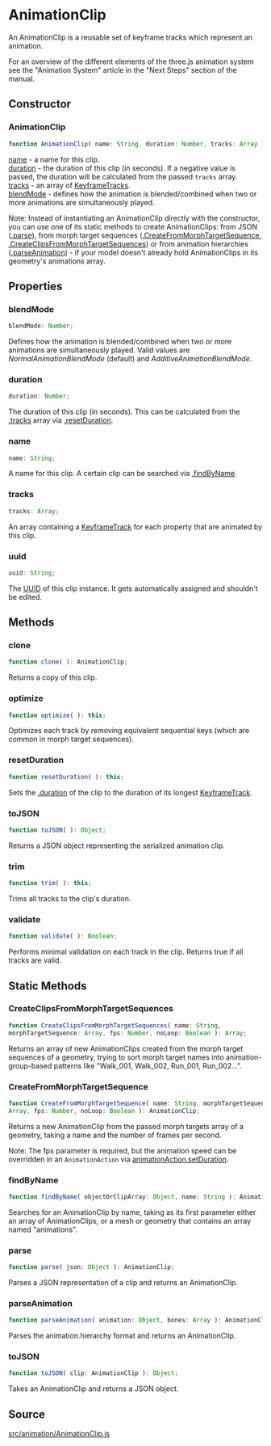# AnimationClip

An AnimationClip is a reusable set of keyframe tracks which represent an
animation.  
  
For an overview of the different elements of the three.js animation system see
the "Animation System" article in the "Next Steps" section of the manual.

## Constructor

### AnimationClip

  
  
```ts  
function AnimationClip( name: String, duration: Number, tracks: Array ): void;  
```  

[name](#) - a name for this clip.  
[duration](#) - the duration of this clip (in seconds). If a negative value is
passed, the duration will be calculated from the passed `tracks` array.  
[tracks](#) - an array of [KeyframeTracks](en\animation\KeyframeTrack.html).  
[blendMode](#) - defines how the animation is blended/combined when two or
more animations are simultaneously played.  
  
Note: Instead of instantiating an AnimationClip directly with the constructor,
you can use one of its static methods to create AnimationClips: from JSON
([.parse](#parse)), from morph target sequences
([.CreateFromMorphTargetSequence](#CreateFromMorphTargetSequence),
[.CreateClipsFromMorphTargetSequences](#CreateClipsFromMorphTargetSequences))
or from animation hierarchies ([.parseAnimation](#parseAnimation)) - if your
model doesn't already hold AnimationClips in its geometry's animations array.

## Properties

### blendMode

  
  
```ts  
blendMode: Number;  
```  

Defines how the animation is blended/combined when two or more animations are
simultaneously played. Valid values are *NormalAnimationBlendMode* (default)
and *AdditiveAnimationBlendMode*.

### duration

  
  
```ts  
duration: Number;  
```  

The duration of this clip (in seconds). This can be calculated from the
[.tracks](#tracks) array via [.resetDuration](#resetDuration).

### name

  
  
```ts  
name: String;  
```  

A name for this clip. A certain clip can be searched via
[.findByName](#findByName).

### tracks

  
  
```ts  
tracks: Array;  
```  

An array containing a [KeyframeTrack](en\animation\KeyframeTrack.html) for
each property that are animated by this clip.

### uuid

  
  
```ts  
uuid: String;  
```  

The <a
href="http://en.wikipedia.org/wiki/Universally_unique_identifier">UUID</a> of
this clip instance. It gets automatically assigned and shouldn't be edited.

## Methods

### clone

  
  
```ts  
function clone( ): AnimationClip;  
```  

Returns a copy of this clip.

### optimize

  
  
```ts  
function optimize( ): this;  
```  

Optimizes each track by removing equivalent sequential keys (which are common
in morph target sequences).

### resetDuration

  
  
```ts  
function resetDuration( ): this;  
```  

Sets the [.duration](#duration) of the clip to the duration of its longest
[KeyframeTrack](en\animation\KeyframeTrack.html).

### toJSON

  
  
```ts  
function toJSON( ): Object;  
```  

Returns a JSON object representing the serialized animation clip.

### trim

  
  
```ts  
function trim( ): this;  
```  

Trims all tracks to the clip's duration.

### validate

  
  
```ts  
function validate( ): Boolean;  
```  

Performs minimal validation on each track in the clip. Returns true if all
tracks are valid.

## Static Methods

### CreateClipsFromMorphTargetSequences

  
  
```ts  
function CreateClipsFromMorphTargetSequences( name: String,
morphTargetSequence: Array, fps: Number, noLoop: Boolean ): Array;  
```  

Returns an array of new AnimationClips created from the morph target sequences
of a geometry, trying to sort morph target names into animation-group-based
patterns like "Walk_001, Walk_002, Run_001, Run_002...".

### CreateFromMorphTargetSequence

  
  
```ts  
function CreateFromMorphTargetSequence( name: String, morphTargetSequence:
Array, fps: Number, noLoop: Boolean ): AnimationClip;  
```  

Returns a new AnimationClip from the passed morph targets array of a geometry,
taking a name and the number of frames per second.  
  
Note: The fps parameter is required, but the animation speed can be overridden
in an `AnimationAction` via [animationAction.setDuration](#).

### findByName

  
  
```ts  
function findByName( objectOrClipArray: Object, name: String ): AnimationClip;  
```  

Searches for an AnimationClip by name, taking as its first parameter either an
array of AnimationClips, or a mesh or geometry that contains an array named
"animations".

### parse

  
  
```ts  
function parse( json: Object ): AnimationClip;  
```  

Parses a JSON representation of a clip and returns an AnimationClip.

### parseAnimation

  
  
```ts  
function parseAnimation( animation: Object, bones: Array ): AnimationClip;  
```  

Parses the animation.hierarchy format and returns an AnimationClip.

### toJSON

  
  
```ts  
function toJSON( clip: AnimationClip ): Object;  
```  

Takes an AnimationClip and returns a JSON object.

## Source

<a
href="https://github.com/mrdoob/three.js/blob/master/src/animation/AnimationClip.js">src/animation/AnimationClip.js</a>

